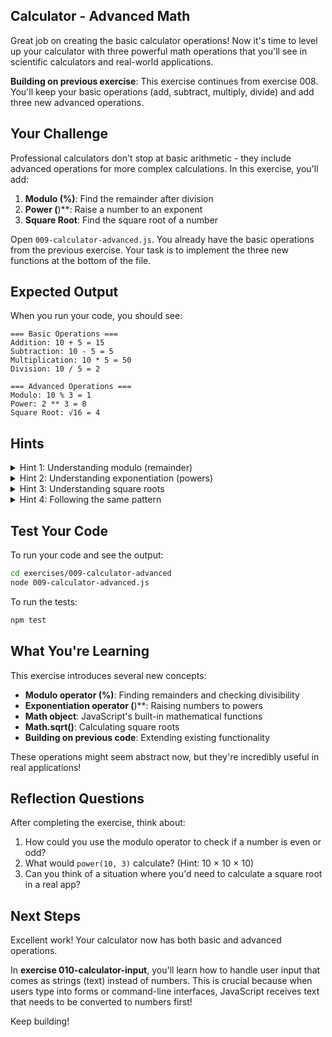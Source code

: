 ## Calculator - Advanced Math

Great job on creating the basic calculator operations! Now it's time to level up your calculator with three powerful math operations that you'll see in scientific calculators and real-world applications.

**Building on previous exercise**: This exercise continues from exercise 008. You'll keep your basic operations (add, subtract, multiply, divide) and add three new advanced operations.

## Your Challenge

Professional calculators don't stop at basic arithmetic - they include advanced operations for more complex calculations. In this exercise, you'll add:

1. **Modulo (%)**: Find the remainder after division
2. **Power (**)**: Raise a number to an exponent
3. **Square Root**: Find the square root of a number

Open `009-calculator-advanced.js`. You already have the basic operations from the previous exercise. Your task is to implement the three new functions at the bottom of the file.

## Expected Output

When you run your code, you should see:
```
=== Basic Operations ===
Addition: 10 + 5 = 15
Subtraction: 10 - 5 = 5
Multiplication: 10 * 5 = 50
Division: 10 / 5 = 2

=== Advanced Operations ===
Modulo: 10 % 3 = 1
Power: 2 ** 3 = 8
Square Root: √16 = 4
```

## Hints

<details>
<summary>Hint 1: Understanding modulo (remainder)</summary>

The modulo operation finds what's left over after division. Think about:
- When you divide 10 by 3, you can fit three 3's into 10, but what's left over?
- How would you express "the remainder after division"?
- What's a practical use for knowing remainders? (Think about even/odd numbers, or cycles)

In everyday life, remainders tell us about patterns and divisibility.
</details>

<details>
<summary>Hint 2: Understanding exponentiation (powers)</summary>

Raising a number to a power is like multiplying it by itself multiple times. Think about:
- What does "2 to the power of 3" mean? (2 × 2 × 2)
- How is this different from regular multiplication?
- What mathematical notation represents this in math class?

Programming languages need a way to express exponentiation just like calculators do.
</details>

<details>
<summary>Hint 3: Understanding square roots</summary>

A square root asks: "what number multiplied by itself gives me this value?" Think about:
- If 4 × 4 equals 16, what operation reverses this to get back to 4?
- Does JavaScript have built-in mathematical functions beyond basic operators?
- Where might these functions be located or organized?

Many languages provide a collection of mathematical utilities for complex operations.
</details>

<details>
<summary>Hint 4: Following the same pattern</summary>

These three functions follow the same pattern as your basic operations:
- Accept input value(s)
- Apply a mathematical operation
- Return the result

The difference is you're using more advanced mathematical concepts. Try researching or experimenting to discover how JavaScript expresses these operations.
</details>

## Test Your Code

To run your code and see the output:
```bash
cd exercises/009-calculator-advanced
node 009-calculator-advanced.js
```

To run the tests:
```bash
npm test
```

## What You're Learning

This exercise introduces several new concepts:

- **Modulo operator (%)**: Finding remainders and checking divisibility
- **Exponentiation operator (**)**: Raising numbers to powers
- **Math object**: JavaScript's built-in mathematical functions
- **Math.sqrt()**: Calculating square roots
- **Building on previous code**: Extending existing functionality

These operations might seem abstract now, but they're incredibly useful in real applications!

## Reflection Questions

After completing the exercise, think about:
1. How could you use the modulo operator to check if a number is even or odd?
2. What would `power(10, 3)` calculate? (Hint: 10 × 10 × 10)
3. Can you think of a situation where you'd need to calculate a square root in a real app?

## Next Steps

Excellent work! Your calculator now has both basic and advanced operations.

In **exercise 010-calculator-input**, you'll learn how to handle user input that comes as strings (text) instead of numbers. This is crucial because when users type into forms or command-line interfaces, JavaScript receives text that needs to be converted to numbers first!

Keep building!

